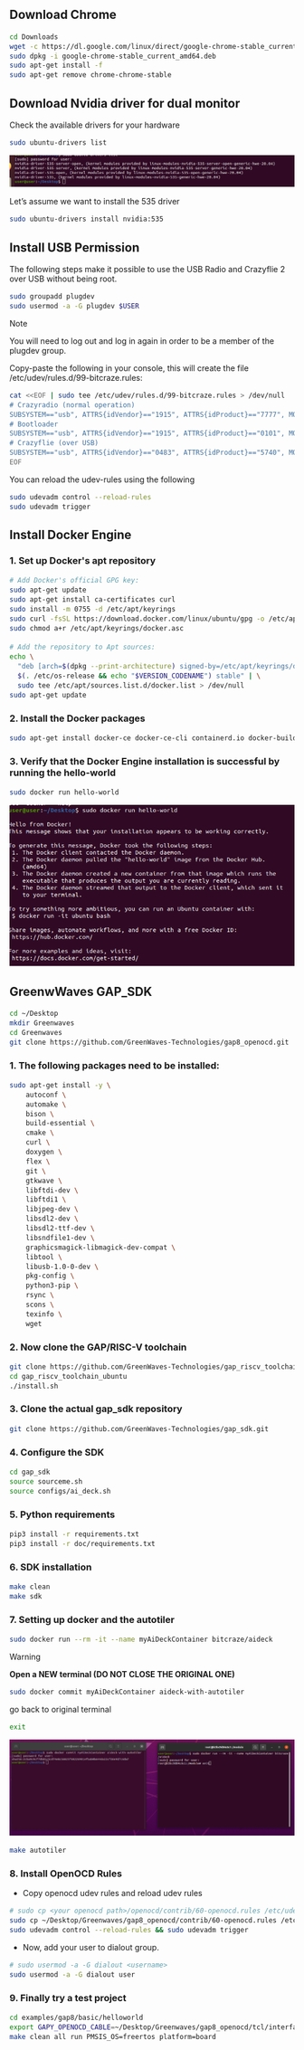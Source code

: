## Download Chrome
```bash
cd Downloads
wget -c https://dl.google.com/linux/direct/google-chrome-stable_current_amd64.deb
sudo dpkg -i google-chrome-stable_current_amd64.deb
sudo apt-get install -f
sudo apt-get remove chrome-chrome-stable
```

## Download Nvidia driver for dual monitor
Check the available drivers for your hardware
```bash
sudo ubuntu-drivers list
```
![image](https://github.com/zeus950068/NTHU_Micro_Drone_LAB/blob/main/CRAZYFLIE/TUTORIAL/CRAZYFLIE_UBUNTU_ENV_SET/image/nvidia_driver.png)

Let’s assume we want to install the 535 driver
```bash
sudo ubuntu-drivers install nvidia:535
```

## Install USB Permission
The following steps make it possible to use the USB Radio and Crazyflie 2 over USB without being root.
```bash
sudo groupadd plugdev
sudo usermod -a -G plugdev $USER
```
> [!NOTE]
> You will need to log out and log in again in order to be a member of the plugdev group.

Copy-paste the following in your console, this will create the file /etc/udev/rules.d/99-bitcraze.rules:
```bash
cat <<EOF | sudo tee /etc/udev/rules.d/99-bitcraze.rules > /dev/null
# Crazyradio (normal operation)
SUBSYSTEM=="usb", ATTRS{idVendor}=="1915", ATTRS{idProduct}=="7777", MODE="0664", GROUP="plugdev"
# Bootloader
SUBSYSTEM=="usb", ATTRS{idVendor}=="1915", ATTRS{idProduct}=="0101", MODE="0664", GROUP="plugdev"
# Crazyflie (over USB)
SUBSYSTEM=="usb", ATTRS{idVendor}=="0483", ATTRS{idProduct}=="5740", MODE="0664", GROUP="plugdev"
EOF
```

You can reload the udev-rules using the following
```bash
sudo udevadm control --reload-rules
sudo udevadm trigger
```

## Install Docker Engine
### 1. Set up Docker's apt repository
```bash
# Add Docker's official GPG key:
sudo apt-get update
sudo apt-get install ca-certificates curl
sudo install -m 0755 -d /etc/apt/keyrings
sudo curl -fsSL https://download.docker.com/linux/ubuntu/gpg -o /etc/apt/keyrings/docker.asc
sudo chmod a+r /etc/apt/keyrings/docker.asc

# Add the repository to Apt sources:
echo \
  "deb [arch=$(dpkg --print-architecture) signed-by=/etc/apt/keyrings/docker.asc] https://download.docker.com/linux/ubuntu \
  $(. /etc/os-release && echo "$VERSION_CODENAME") stable" | \
  sudo tee /etc/apt/sources.list.d/docker.list > /dev/null
sudo apt-get update
```

### 2. Install the Docker packages
```bash
sudo apt-get install docker-ce docker-ce-cli containerd.io docker-buildx-plugin docker-compose-plugin
```

### 3. Verify that the Docker Engine installation is successful by running the hello-world
```bash
sudo docker run hello-world
```
![image](https://github.com/zeus950068/NTHU_Micro_Drone_LAB/blob/main/CRAZYFLIE/TUTORIAL/CRAZYFLIE_UBUNTU_ENV_SET/image/docker%20run.png)

## GreenwWaves GAP_SDK
```bash
cd ~/Desktop
mkdir Greenwaves
cd Greenwaves
git clone https://github.com/GreenWaves-Technologies/gap8_openocd.git
```

### 1. The following packages need to be installed:
```bash
sudo apt-get install -y \
    autoconf \
    automake \
    bison \
    build-essential \
    cmake \
    curl \
    doxygen \
    flex \
    git \
    gtkwave \
    libftdi-dev \
    libftdi1 \
    libjpeg-dev \
    libsdl2-dev \
    libsdl2-ttf-dev \
    libsndfile1-dev \
    graphicsmagick-libmagick-dev-compat \
    libtool \
    libusb-1.0-0-dev \
    pkg-config \
    python3-pip \
    rsync \
    scons \
    texinfo \
    wget
```

### 2. Now clone the GAP/RISC-V toolchain
```bash
git clone https://github.com/GreenWaves-Technologies/gap_riscv_toolchain_ubuntu.git
cd gap_riscv_toolchain_ubuntu
./install.sh
```

### 3. Clone the actual gap_sdk repository
```bash
git clone https://github.com/GreenWaves-Technologies/gap_sdk.git
```

### 4. Configure the SDK
```bash
cd gap_sdk
source sourceme.sh
source configs/ai_deck.sh
```

### 5. Python requirements
```bash
pip3 install -r requirements.txt
pip3 install -r doc/requirements.txt
```

### 6. SDK installation
```bash
make clean
make sdk
```

### 7. Setting up docker and the autotiler
```bash
sudo docker run --rm -it --name myAiDeckContainer bitcraze/aideck
```

> [!WARNING]
> **Open a NEW terminal (DO NOT CLOSE THE ORIGINAL ONE)**
```bash
sudo docker commit myAiDeckContainer aideck-with-autotiler
```

go back to original terminal
```bash
exit
```
![image](https://github.com/zeus950068/NTHU_Micro_Drone_LAB/blob/main/CRAZYFLIE/TUTORIAL/CRAZYFLIE_UBUNTU_ENV_SET/image/autotiler.png)

```bash
make autotiler
```

### 8. Install OpenOCD Rules
* Copy openocd udev rules and reload udev rules
```bash
# sudo cp <your openocd path>/openocd/contrib/60-openocd.rules /etc/udev/rules.d
sudo cp ~/Desktop/Greenwaves/gap8_openocd/contrib/60-openocd.rules /etc/udev/rules.d
sudo udevadm control --reload-rules && sudo udevadm trigger
```

* Now, add your user to dialout group.
```bash
# sudo usermod -a -G dialout <username>
sudo usermod -a -G dialout user
```

### 9. Finally try a test project
```bash
cd examples/gap8/basic/helloworld
export GAPY_OPENOCD_CABLE=~/Desktop/Greenwaves/gap8_openocd/tcl/interface/ftdi/olimex-arm-usb-tiny-h.cfg
make clean all run PMSIS_OS=freertos platform=board
```
